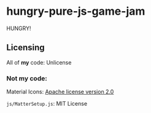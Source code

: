 # hungry-pure-js-game-jam
HUNGRY!





## Licensing

All of **my** code: Unlicense

### Not my code:

Material Icons: [Apache license version 2.0](https://www.apache.org/licenses/LICENSE-2.0.html)

`js/MatterSetup.js`: MIT License